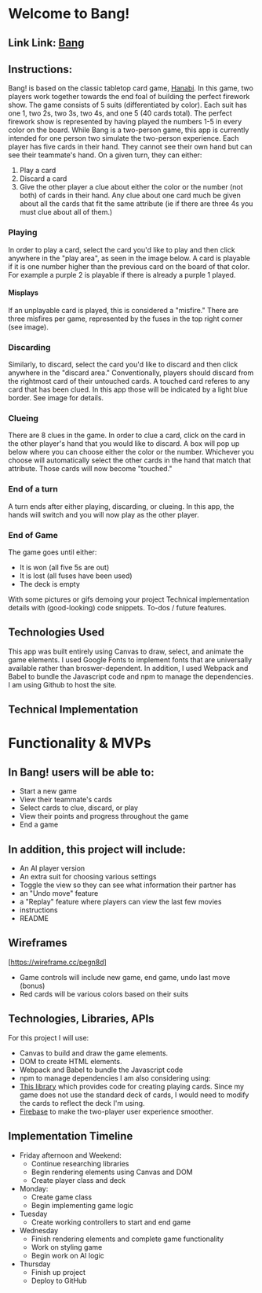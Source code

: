 # Welcome to Bang!

## Link Link: [Bang](https://arcoop.github.io/Bang/)

## Instructions:
Bang! is based on the classic tabletop card game, [Hanabi](https://boardgamegeek.com/boardgame/98778/hanabi). 
In this game, two players work together towards the end foal of building the perfect firework show.
The game consists of 5 suits (differentiated by color). Each suit has one 1, two 2s, two 3s, two 4s, and one 5 (40 cards total).
The perfect firework show is represented by having played the numbers 1-5 in every color on the board.
While Bang is a two-person game, this app is currently intended for one person two simulate the two-person experience. 
Each player has five cards in their hand. They cannot see their own hand but can see their teammate's hand.
On a given turn, they can either:
1. Play a card
2. Discard a card
3. Give the other player a clue about either the color or the number (not both) of cards in their hand. Any clue about one card much be given about all the cards that fit the same attribute (ie if there are three 4s you must clue about all of them.)
### Playing
In order to play a card, select the card you'd like to play and then click anywhere in the "play area", as seen in the image below. 
A card is playable if it is one number higher than the previous card on the board of that color. For example a purple 2 is playable if there is already a purple 1 played. 
#### Misplays
If an unplayable card is played, this is considered a "misfire." There are three misfires per game, represented by the fuses in the top right corner (see image).
### Discarding
Similarly, to discard, select the card you'd like to discard and then click anywhere in the "discard area." 
Conventionally, players should discard from the rightmost card of their untouched cards. A touched card referes to any card that has been clued. In this app those will be indicated by a light blue border. See image for details.
### Clueing
There are 8 clues in the game.
In order to clue a card, click on the card in the other player's hand that you would like to discard. A box will pop up below where you can choose either the color or the number. Whichever you choose will automatically select the other cards in the hand that match that attribute. Those cards will now become "touched."
### End of a turn
A turn ends after either playing, discarding, or clueing. In this app, the hands will switch and you will now play as the other player.

### End of Game
The game goes until either:
- It is won (all five 5s are out)
- It is lost (all fuses have been used)
- The deck is empty


With some pictures or gifs demoing your project
Technical implementation details with (good-looking) code snippets.
To-dos / future features.

## Technologies Used
This app was built entirely using Canvas to draw, select, and animate the game elements.
I used Google Fonts to implement fonts that are universally available rather than broswer-dependent.
In addition, I used Webpack and Babel to bundle the Javascript code and npm to manage the dependencies. I am using Github to host the site.


## Technical Implementation


# Functionality & MVPs
## In Bang! users will be able to:
- Start a new game
- View their teammate's cards
- Select cards to clue, discard, or play
- View their points and progress throughout the game
- End a game

## In addition, this project will include:
- An AI player version
- An extra suit for choosing various settings
- Toggle the view so they can see what information their partner has
- an "Undo move" feature
- a "Replay" feature where players can view the last few movies
- instructions
- README

## Wireframes
[https://wireframe.cc/pegn8d]
- Game controls will include new game, end game, undo last move (bonus)
- Red cards will be various colors based on their suits


## Technologies, Libraries, APIs
For this project I will use:
- Canvas to build and draw the game elements.
- DOM to create HTML elements. 
- Webpack and Babel to bundle the Javascript code
- npm to manage dependencies
I am also considering using:
- [This library](https://github.com/einaregilsson/cards.js) which provides code for creating playing cards. Since my game does not use the standard deck of cards, I would need to modify the cards to reflect the deck I'm using.
- [Firebase](https://firebase.google.com/docs/games/setup) to make the two-player user experience smoother.

## Implementation Timeline
- Friday afternoon and Weekend:
    - Continue researching libraries
    - Begin rendering elements using Canvas and DOM
    - Create player class and deck
- Monday:
    - Create game class
    - Begin implementing game logic
- Tuesday
    - Create working controllers to start and end game
- Wednesday
    - Finish rendering elements and complete game functionality
    - Work on styling game
    - Begin work on AI logic
- Thursday
    - Finish up project
    - Deploy to GitHub









